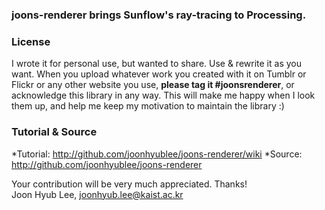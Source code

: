 ### joons-renderer brings Sunflow's ray-tracing to Processing.

### License
I wrote it for personal use, but wanted to share. Use & rewrite it as you want. When you upload whatever work you created with it on Tumblr or Flickr or any other website you use, **please tag it #joonsrenderer**, or acknowledge this library in any way. This will make me happy when I look them up, and help me keep my motivation to maintain the library :)

### Tutorial & Source
*Tutorial: http://github.com/joonhyublee/joons-renderer/wiki
*Source: http://github.com/joonhyublee/joons-renderer

Your contribution will be very much appreciated. Thanks!  
Joon Hyub Lee, joonhyub.lee@kaist.ac.kr


